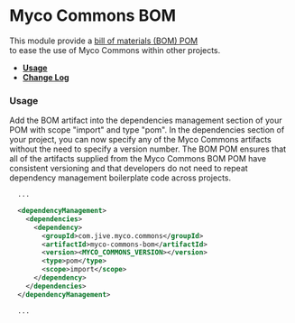 # Myco Commons BOM

This module provide a 
[bill of materials (BOM) POM](http://maven.apache.org/guides/introduction/introduction-to-dependency-mechanism.html#Importing_Dependencies)  
to ease the use of Myco Commons within other projects.

* **[Usage](#usage)**
* **[Change Log](../README.md#changes)**

### <a name="usage"></a>Usage

Add the BOM artifact into the dependencies management section of your POM with scope "import" and 
type "pom".  In the dependencies section of your project, you can now specify any of the Myco 
Commons artifacts without the need to specify a version number.  The BOM POM ensures that all of 
the artifacts supplied from the Myco Commons BOM POM have consistent versioning and that developers 
do not need to repeat dependency management boilerplate code across projects.

```xml
  ...

  <dependencyManagement>
    <dependencies>
      <dependency>
        <groupId>com.jive.myco.commons</groupId>
        <artifactId>myco-commons-bom</artifactId>
        <version><MYCO_COMMONS_VERSION></version>
        <type>pom</type>
        <scope>import</scope>
      </dependency>
    </dependencies>
  </dependencyManagement>

  ...
```
